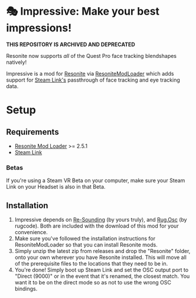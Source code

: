 # 🎭 Impressive: Make your best impressions!

**THIS REPOSITORY IS ARCHIVED AND DEPRECATED**

Resonite now supports *all* of the Quest Pro face tracking blendshapes natively!

Impressive is a mod for [Resonite](https://resonite.com) via [ResoniteModLoader](https://github.com/resonite-modding-group/ResoniteModLoader) which adds support for [Steam Link's](https://store.steampowered.com/app/353380/Steam_Link/) passthrough of face tracking and eye tracking data.

# Setup
## Requirements
- [Resonite Mod Loader](https://github.com/resonite-modding-group/ResoniteModLoader) >= 2.5.1
- [Steam Link](https://www.meta.com/experiences/5841245619310585/)

### Betas
If you're using a Steam VR Beta on your computer, make sure your Steam Link on your Headset is also in that Beta.

## Installation
1. Impressive depends on [Re-Sounding](https://github.com/RileyGuy/Re-Sounding) (by yours truly), and [Rug.Osc](https://bitbucket.org/rugcode/rug.osc) (by rugcode). Both are included with the download of this mod for your convenience.
2. Make sure you've followed the installation instructions for ResoniteModLoader so that you can install Resonite mods.
3. Simply unzip the latest zip from releases and drop the "Resonite" folder, onto your own wherever you have Resonite installed. This will  move all of the prerequisite files to the locations that they need to be in.
4. You're done! Simply boot up Steam Link and set the OSC output port to "Direct (9000)" or in the event that it's renamed, the closest match. You want it to be on the direct mode so as not to use the wrong OSC bindings.



